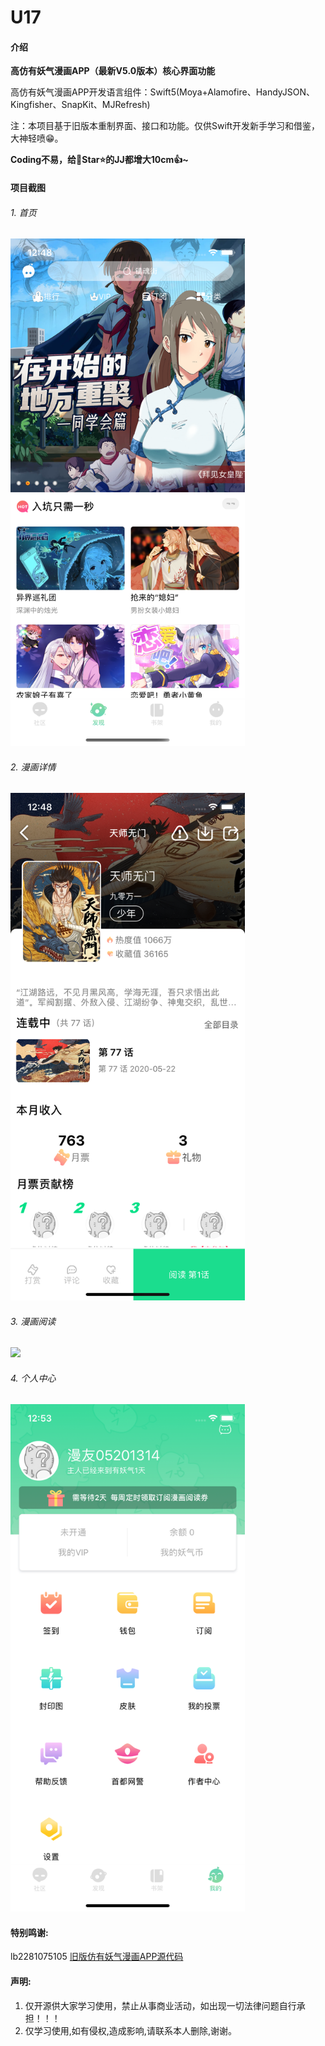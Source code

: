 # U17

#### 介绍
**高仿有妖气漫画APP（最新V5.0版本）核心界面功能**

高仿有妖气漫画APP开发语言组件：Swift5(Moya+Alamofire、HandyJSON、Kingfisher、SnapKit、MJRefresh)

注：本项目基于旧版本重制界面、接口和功能。仅供Swift开发新手学习和借鉴，大神轻喷😁。

**Coding不易，给🌟Star⭐的JJ都增大10cm👍~**

#### 项目截图
###### 1. 首页
<img src="项目截图/1.png" width="375">

###### 2. 漫画详情
<img src="项目截图/2.png" width="375">

###### 3. 漫画阅读
<img src="项目截图/3.png" width="375">

###### 4. 个人中心
<img src="项目截图/4.png" width="375">

#### 特别鸣谢:

lb2281075105 [旧版仿有妖气漫画APP源代码](https://github.com/lb2281075105/LBU25-Swift)


#### 声明:

1. 仅开源供大家学习使用，禁止从事商业活动，如出现一切法律问题自行承担！！！
2. 仅学习使用,如有侵权,造成影响,请联系本人删除,谢谢。
